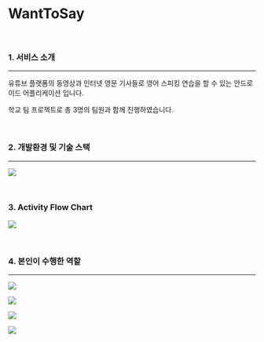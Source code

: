 # WantToSay

<br>

### 1. 서비스 소개

---

유튜브 플랫폼의 동영상과 인터넷 영문 기사들로 영어 스피킹 연습을 할 수 있는 안드로이드 어플리케이션 입니다. 

학교 팀 프로젝트로 총 3명의 팀원과 함께 진행하였습니다.


<br>


### 2. 개발환경 및 기술 스택

---


![](https://images.velog.io/images/jslog/post/7941cf5b-8752-4f25-9a1d-1e0c8db16ced/8%EC%A1%B0_WantToSay_%EC%BA%A1%EC%8A%A4%ED%86%A4%EC%B5%9C%EC%A2%85%EB%B0%9C%ED%91%9C%EB%B0%B1%EC%97%85.jpg)

<br>

### 3. Activity Flow Chart

![](https://images.velog.io/images/jslog/post/f96f6879-d2af-450a-8fea-1b4c752e59a2/%EA%B7%B8%EB%A6%BC2.png)

<br>

### 4. 본인이 수행한 역할

---

![](https://images.velog.io/images/jslog/post/b1ed3590-ce9d-4c71-9783-82ebc31fea6f/8%EC%A1%B0_WantToSay_%EC%BA%A1%EC%8A%A4%ED%86%A4%EC%B5%9C%EC%A2%85%EB%B0%9C%ED%91%9C%EB%B0%B1%EC%97%85%20(1).jpg)

![](https://images.velog.io/images/jslog/post/bbef5cd9-bb49-4dcb-8f8f-826e6816e7dc/%ED%95%99%EC%8A%B5%EC%9E%90%EB%A3%8C%ED%99%95%EC%9D%B8%ED%99%94%EB%A9%B4.jpg)


![](https://images.velog.io/images/jslog/post/d13ebbf8-ab93-4c83-a670-94efb0f7eac6/8%EC%A1%B0_WantToSay_%EC%BA%A1%EC%8A%A4%ED%86%A4%EC%B5%9C%EC%A2%85%EB%B0%9C%ED%91%9C%EB%B0%B1%EC%97%85%20(3).jpg)

![](https://images.velog.io/images/jslog/post/533e0579-920b-4166-acfe-c8b441ffe8f2/8%EC%A1%B0_WantToSay_%EC%BA%A1%EC%8A%A4%ED%86%A4%EC%B5%9C%EC%A2%85%EB%B0%9C%ED%91%9C%EB%B0%B1%EC%97%85%20(1).jpg)

